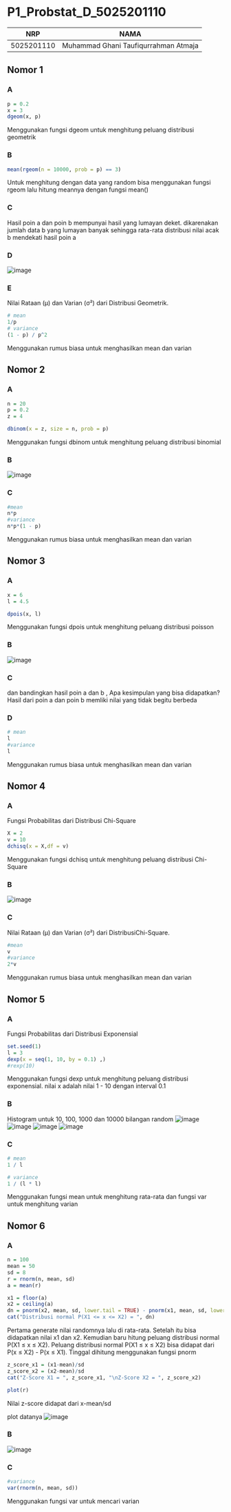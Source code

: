 # P1_Probstat_D_5025201110

| NRP        | NAMA                                 |
| ---------- | ------------------------------------ |
| 5025201110 | Muhammad Ghani Taufiqurrahman Atmaja |

## Nomor 1
### A
```r
p = 0.2
x = 3
dgeom(x, p)
```
Menggunakan fungsi dgeom untuk menghitung peluang distribusi geometrik

### B
```r
mean(rgeom(n = 10000, prob = p) == 3)
```
Untuk menghitung dengan data yang random bisa menggunakan fungsi rgeom lalu hitung meannya dengan fungsi mean()

### C
Hasil poin a dan poin b mempunyai hasil yang lumayan deket. dikarenakan jumlah data b yang lumayan banyak sehingga 
rata-rata distribusi nilai acak b mendekati hasil poin a

### D 

![image](https://user-images.githubusercontent.com/77779184/162625442-703d3709-89e9-4d29-b89d-9724231800bb.png)

### E
Nilai Rataan (μ) dan Varian (σ²) dari Distribusi Geometrik.
```r
# mean
1/p 
# variance
(1 - p) / p^2 
```
Menggunakan rumus biasa untuk menghasilkan mean dan varian

## Nomor 2
### A
```r
n = 20
p = 0.2
z = 4

dbinom(x = z, size = n, prob = p)
```
Menggunakan fungsi dbinom untuk menghitung peluang distribusi binomial 

### B
![image](https://user-images.githubusercontent.com/77779184/162625561-705bc7a8-814d-47de-b48c-71be28c1d48a.png)

### C
```r
#mean
n*p
#variance
n*p*(1 - p) 
```
Menggunakan rumus biasa untuk menghasilkan mean dan varian

## Nomor 3
### A

```r
x = 6
l = 4.5

dpois(x, l)
```
Menggunakan fungsi dpois untuk menghitung peluang distribusi poisson

### B
![image](https://user-images.githubusercontent.com/77779184/162625647-fcfbe4d1-6130-4665-af44-098865a7e273.png)

### C
dan bandingkan hasil poin a dan b , Apa kesimpulan yang bisa didapatkan? <br>
Hasil dari poin a dan poin b memliki nilai yang tidak begitu berbeda

### D 
```r
# mean
l
#variance
l
```
Menggunakan rumus biasa untuk menghasilkan mean dan varian

## Nomor 4
### A
Fungsi Probabilitas dari Distribusi Chi-Square
```r
X = 2
v = 10
dchisq(x = X,df = v)
```
Menggunakan fungsi dchisq untuk menghitung peluang distribusi Chi-Square

### B
![image](https://user-images.githubusercontent.com/77779184/162625879-a3e8c013-afd1-4210-9df3-d781d3194836.png)

### C
Nilai Rataan (μ) dan Varian (σ²) dari DistribusiChi-Square.
```r
#mean
v
#variance
2*v 
``` 
Menggunakan rumus biasa untuk menghasilkan mean dan varian

## Nomor 5
### A
Fungsi Probabilitas dari Distribusi Exponensial
```r
set.seed(1)
l = 3
dexp(x = seq(1, 10, by = 0.1) ,)
#rexp(10)
```
Menggunakan fungsi dexp untuk menghitung peluang distribusi exponensial. nilai x adalah nilai 1 - 10 dengan interval 0.1

### B
Histogram untuk 10, 100, 1000 dan 10000 bilangan random
![image](https://user-images.githubusercontent.com/77779184/162626064-cc2160ed-fe7a-437b-8cc8-3fa47368e067.png)
![image](https://user-images.githubusercontent.com/77779184/162626070-f31dfb21-8e19-497a-a8ee-7f49f055d162.png)
![image](https://user-images.githubusercontent.com/77779184/162626072-821d233f-ab6d-4315-bbe4-02624e022afa.png)
![image](https://user-images.githubusercontent.com/77779184/162626077-9948aeae-167e-4a6a-94d5-26acc70371b6.png)

### C
```r
# mean
1 / l

# variance
1 / (l * l)
```
Menggunakan fungsi mean untuk menghitung rata-rata dan fungsi var untuk menghitung varian

## Nomor 6
### A
```r
n = 100
mean = 50
sd = 8
r = rnorm(n, mean, sd)
a = mean(r)

x1 = floor(a)
x2 = ceiling(a)
dn = pnorm(x2, mean, sd, lower.tail = TRUE) - pnorm(x1, mean, sd, lower.tail = TRUE)
cat("Distribusi normal P(X1 <= x <= X2) = ", dn)
```
Pertama generate nilai randomnya lalu di rata-rata. Setelah itu bisa didapatkan nilai x1 dan x2. Kemudian baru hitung peluang distribusi normal P(X1 ≤ x ≤ X2). Peluang distribusi normal P(X1 ≤ x ≤ X2) bisa didapat dari P(x ≤ X2) -  P(x ≤ X1). Tinggal dihitung menggunakan fungsi pnorm

```r
z_score_x1 = (x1-mean)/sd
z_score_x2 = (x2-mean)/sd
cat("Z-Score X1 = ", z_score_x1, "\nZ-Score X2 = ", z_score_x2)

plot(r)
```
Nilai z-score didapat dari x-mean/sd

plot datanya
![image](https://user-images.githubusercontent.com/77779184/162626691-29b24469-38b1-440a-be7f-dbc8a907a2ef.png)


### B
![image](https://user-images.githubusercontent.com/77779184/162626248-9a7db908-4f64-41d8-9023-cbda3818a929.png)

### C
```r
#variance
var(rnorm(n, mean, sd))
```
Menggunakan fungsi var untuk mencari varian 
